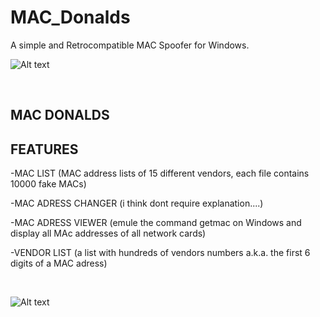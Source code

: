 # MAC_Donalds

A simple and Retrocompatible MAC Spoofer for Windows.

![Alt text](https://raw.githubusercontent.com/JonnyBanana/MAC_Donalds/master/IMG/MACDonaldZ.png) 

</BR>

<h2>MAC DONALDS</h2>


<h2>FEATURES</h2>

-MAC LIST (MAC address lists of 15 different vendors, each file contains 10000 fake MACs)

-MAC ADRESS CHANGER (i think dont require explanation....)

-MAC ADRESS VIEWER (emule the command getmac on Windows and display all MAc addresses of all network cards)

-VENDOR LIST (a list with hundreds of vendors numbers a.k.a. the first 6 digits of a MAC adress)

</BR>

![Alt text](https://raw.githubusercontent.com/JonnyBanana/MAC_Donalds/master/IMG/Cheezzburger.PNG)


